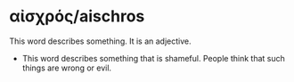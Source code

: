 # αἰσχρός/aischros 

This word describes something. It is an adjective. 

* This word describes something that is shameful. People think that such things are wrong or evil. 

